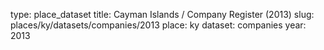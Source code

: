 type: place_dataset
title: Cayman Islands / Company Register (2013)
slug: places/ky/datasets/companies/2013
place: ky
dataset: companies
year: 2013
